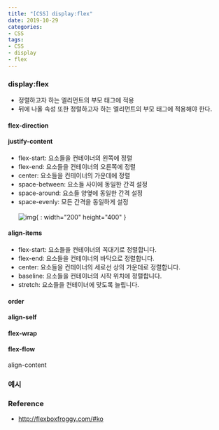 ```yaml
---
title: "[CSS] display:flex"
date: 2019-10-29
categories:
- CSS
tags:
- CSS
- display
- flex
---
```


### display:flex
- 정렬하고자 하는 엘리먼트의 부모 태그에 적용
- 뒤에 나올 속성 또한 정렬하고자 하는 엘리먼트의 부모 태그에 적용해야 한다.

#### flex-direction
####  justify-content
- flex-start: 요소들을 컨테이너의 왼쪽에 정렬
- flex-end: 요소들을 컨테이너의 오른쪽에 정렬
- center: 요소들을 컨테이너의 가운데에 정렬
- space-between: 요소들 사이에 동일한 간격 설정
- space-around: 요소들 양옆에 동일한 간격 설정
- space-evenly: 모든 간격을 동일하게 설정<br><br>
![img](https://css-tricks.com/wp-content/uploads/2018/10/justify-content.svg){ : width="200" height="400" }

#### align-items
- flex-start: 요소들을 컨테이너의 꼭대기로 정렬합니다.
- flex-end: 요소들을 컨테이너의 바닥으로 정렬합니다.
- center: 요소들을 컨테이너의 세로선 상의 가운데로 정렬합니다.
- baseline: 요소들을 컨테이너의 시작 위치에 정렬합니다.
- stretch: 요소들을 컨테이너에 맞도록 늘립니다.

#### order
#### align-self
#### flex-wrap
#### flex-flow
align-content

### 예시

### Reference
- <http://flexboxfroggy.com/#ko>